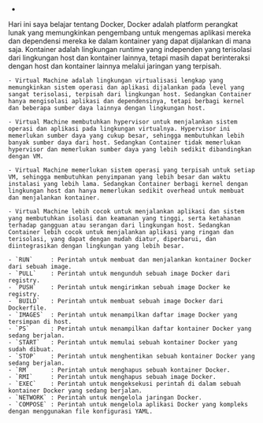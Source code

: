 - 
Hari ini saya belajar tentang Docker, Docker adalah platform perangkat lunak yang memungkinkan pengembang untuk mengemas aplikasi mereka dan dependensi mereka ke dalam kontainer yang dapat dijalankan di mana saja. Kontainer adalah lingkungan runtime yang independen yang terisolasi dari lingkungan host dan kontainer lainnya, tetapi masih dapat berinteraksi dengan host dan kontainer lainnya melalui jaringan yang terpisah.

    - Virtual Machine adalah lingkungan virtualisasi lengkap yang memungkinkan sistem operasi dan aplikasi dijalankan pada level yang sangat terisolasi, terpisah dari lingkungan host. Sedangkan Container hanya mengisolasi aplikasi dan dependensinya, tetapi berbagi kernel dan beberapa sumber daya lainnya dengan lingkungan host.

    - Virtual Machine membutuhkan hypervisor untuk menjalankan sistem operasi dan aplikasi pada lingkungan virtualnya. Hypervisor ini memerlukan sumber daya yang cukup besar, sehingga membutuhkan lebih banyak sumber daya dari host. Sedangkan Container tidak memerlukan hypervisor dan memerlukan sumber daya yang lebih sedikit dibandingkan dengan VM.

    - Virtual Machine memerlukan sistem operasi yang terpisah untuk setiap VM, sehingga membutuhkan penyimpanan yang lebih besar dan waktu instalasi yang lebih lama. Sedangkan Container berbagi kernel dengan lingkungan host dan hanya memerlukan sedikit overhead untuk membuat dan menjalankan kontainer.

    - Virtual Machine lebih cocok untuk menjalankan aplikasi dan sistem yang membutuhkan isolasi dan keamanan yang tinggi, serta ketahanan terhadap gangguan atau serangan dari lingkungan host. Sedangkan Container lebih cocok untuk menjalankan aplikasi yang ringan dan terisolasi, yang dapat dengan mudah diatur, diperbarui, dan diintegrasikan dengan lingkungan yang lebih besar.

    - `RUN`     : Perintah untuk membuat dan menjalankan kontainer Docker dari sebuah image.
    - `PULL`    : Perintah untuk mengunduh sebuah image Docker dari registry.
    - `PUSH`    : Perintah untuk mengirimkan sebuah image Docker ke registry.
    - `BUILD`   : Perintah untuk membuat sebuah image Docker dari Dockerfile.
    - `IMAGES`  : Perintah untuk menampilkan daftar image Docker yang tersimpan di host.
    - `PS`      : Perintah untuk menampilkan daftar kontainer Docker yang sedang berjalan.
    - `START`   : Perintah untuk memulai sebuah kontainer Docker yang sudah dibuat.
    - `STOP`    : Perintah untuk menghentikan sebuah kontainer Docker yang sedang berjalan.
    - `RM`      : Perintah untuk menghapus sebuah kontainer Docker.
    - `RMI`     : Perintah untuk menghapus sebuah image Docker.
    - `EXEC`    : Perintah untuk mengeksekusi perintah di dalam sebuah kontainer Docker yang sedang berjalan.
    - `NETWORK` : Perintah untuk mengelola jaringan Docker.
    - `COMPOSE` : Perintah untuk mengelola aplikasi Docker yang kompleks dengan menggunakan file konfigurasi YAML.

